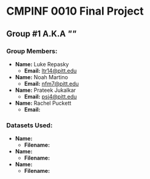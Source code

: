 # CMPINF 0010 Final Project

## Group #1 A.K.A *"<Insert Group Name Here>"*

### Group Members:
* **Name:** Luke Repasky
	* **Email:** ltr14@pitt.edu
* **Name:** Noah Martino
	* **Email:** nfm7@pitt.edu
* **Name:** Prateek Jukalkar
	* **Email:** psj4@pitt.edu
* **Name:** Rachel Puckett
	* **Email:**

### Datasets Used:
* **Name:** 
	* **Filename:**
* **Name:**
	* **Filename:**
* **Name:**
	* **Filename:**  

